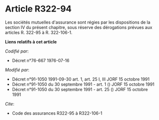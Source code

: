# Article R322-94

Les sociétés mutuelles d'assurance sont régies par les dispositions de la section IV du présent chapitre, sous réserve des
dérogations prévues aux articles R. 322-95 à R. 322-106-1.

**Liens relatifs à cet article**

_Codifié par_:

  - Décret n°76-667 1976-07-16

_Modifié par_:

  - Décret n°91-1050 1991-09-30 art. 1, art. 25 I, III JORF 15 octobre 1991
  - Décret n°91-1050 du 30 septembre 1991 - art. 1 () JORF 15 octobre 1991
  - Décret n°91-1050 du 30 septembre 1991 - art. 25 () JORF 15 octobre 1991

_Cite_:

  - Code des assurances R322-95 à R322-106-1
